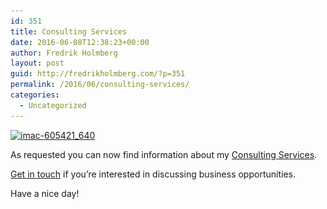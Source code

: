 ```yaml
---
id: 351
title: Consulting Services
date: 2016-06-08T12:38:23+00:00
author: Fredrik Holmberg
layout: post
guid: http://fredrikholmberg.com/?p=351
permalink: /2016/06/consulting-services/
categories:
  - Uncategorized
---
```

[<img class="wp-image-353 aligncenter" src="/wp-content/uploads/2016/06/imac-605421_640.jpg" alt="imac-605421_640" width="381" height="253" srcset="/wp-content/uploads/2016/06/imac-605421_640.jpg 640w,/wp-content/uploads/2016/06/imac-605421_640-300x199.jpg 300w" sizes="(max-width: 381px) 100vw, 381px" />](http://fredrikholmberg.com/consulting/)

<p style="text-align: left;">
  As requested you can now find information about my <a href="http://fredrikholmberg.com/consulting/">Consulting Services</a>.
</p>

<p style="text-align: left;">
  <a href="mailto:mail@fredrikholmberg.com?Subject=Consulting%20Services">Get in touch</a> if you&#8217;re interested in discussing business opportunities.
</p>

<p style="text-align: left;">
  Have a nice day!
</p>